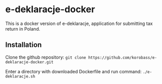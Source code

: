 # e-deklaracje-docker

This is a docker version of e-deklaracje, application for submitting tax return in Poland. 

## Installation
Clone the github repository:
   `git clone https://github.com/korobass/e-deklaracje-docker.git`

Enter a directory with downloaded Dockerfile and run command:
  `./e-deklaracje.sh`
